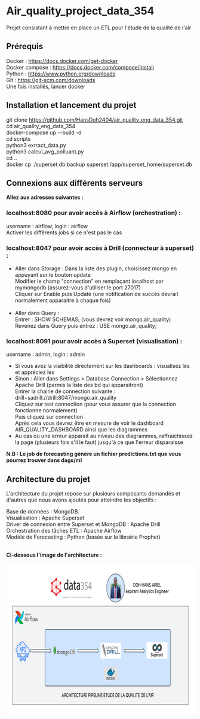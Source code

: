 # Air_quality_project_data_354
Projet consistant à mettre en place un ETL pour l'étude de la qualité de l'air

## Prérequis 
Docker : https://docs.docker.com/get-docker <br />
Docker compose : https://docs.docker.com/compose/install <br />
Python : https://www.python.org/downloads <br />
Git : https://git-scm.com/downloads <br />
Une fois installés, lancer docker

## Installation et lancement du projet 
git clone https://github.com/HansDoh2404/air_quality_eng_data_354.git <br />
cd air_quality_eng_data_354 <br />
docker-compose up --build -d<br />
cd scripts <br />
python3 extract_data.py <br />
python3 calcul_avg_polluant.py <br />
cd ..<br />
docker cp ./superset.db.backup superset:/app/superset_home/superset.db 


## Connexions aux différents serveurs
**Allez aux adresses suivantes :**
### localhost:8080 pour avoir accès à Airflow (orchestration) :
username : airflow, login : airflow <br />
Activer les différents jobs si ce n'est pas le cas
### localhost:8047 pour avoir accès à Drill (connecteur à superset) :
- Aller dans Storage :
  Dans la liste des plugin, choisissez mongo en appuyant sur le bouton update <br />
  Modifier le champ "connection" en remplaçant localhost par mymongodb (assurez-vous d'utiliser le port 27017) <br />
  Cliquer sur Enable puis Update (une notification de succès devrait normalement apparaitre à chaque fois) <br /><br />
- Aller dans Query : <br />
  Entrer : SHOW SCHEMAS; (vous devrez voir mongo.air_quality) <br />
  Revenez dans Query puis entrez : USE mongo.air_quality;
### localhost:8091 pour avoir accès à Superset (visualisation) :
username : admin, login : admin <br />
 - Si vous avez la visibilité directement sur les dashboards : visualisez les et appréciez les <br />
 - Sinon : 
    Aller dans Settings > Database Connection > Sélectionnez Apache Drill (parmis la liste des bd qui apparaitront) <br />
    Entrer la chaine de connection suivante : drill+sadrill://drill:8047/mongo.air_quality <br />
    Cliquez sur test connection (pour vous assurer que la connection fonctionne normalement)<br />
    Puis cliquez sur connection<br />
    Après cela vous devrez être en mesure de voir le dashboard AIR_QUALITY_DASHBOARD ainsi que les diagrammes <br />
  - Au cas où une erreur apparait au niveau des diagrammes, raffraichissez la page (plusieurs fois s'il le faut) jusqu'à ce que l'erreur disparaisse <br /> 

**N.B : Le job de forecasting génère un fichier predictions.txt que vous pourrez trouver dans dags/ml**

## Architecture du projet
L'architecture du projet repose sur plusieurs composants demandés et d'autres que nous avons ajoutés pour atteindre les objectifs :

Base de données : MongoDB. <br />
Visualisation : Apache Superset <br />
Driver de connexion entre Superset et MongoDB : Apache Drill <br />
Orchestration des tâches ETL : Apache Airflow <br />
Modèle de Forecasting : Python (basée sur la librairie Prophet) <br /><br />

**Ci-dessous l'image de l'architecture :** <br /><br />
<img src="archi.png" alt="ARCHITECTURE ETL" width="800" height="400"/>


  
  

